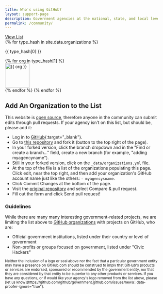 ```yaml
---
title: Who's using GitHub?
layout: support-page
description: Government agencies at the national, state, and local level use GitHub to share and collaborate. If you don't see your organization on this list, follow the instructions below to add it!
permalink: /community/
---
```

<div class="container">
  <div class="row">
    <div class="span8" id="org-avatars">
    <div><a href="#" id="view-list">View List</a></div>
    {% for type_hash in site.data.organizations %}
    <div class="type-block" id="{{ type_hash[0] | downcase | replace: ' ','_' }}"><p>{{ type_hash[0] }}</p></div>
      {% for org in type_hash[1] %}
        <div class="organization">
          <a href="https://github.com/{{ org }}" title="{{ org }}">
            <img class="avatar" src="https://github.com/{{ org }}.png" width="80" height="80" alt="{{ org }}">
          </a>
        </div>
      {% endfor %}
    {% endfor %}
    </div>
    <div class="span8" id="org-list" style="display: none;">
    <div><a href="#" id="view-avatar">View Avatars</a></div>
    {% for type_hash in site.data.organizations %}
      <div id="{{ type_hash[0] | downcase | replace:" ","_" }}">
        <h2>
          {{ type_hash[0] }}
       </h2>
      </div>
      <ul>
      {% for org in type_hash[1] %}
        <li>
          <a href="http://github.com/{{ org }}" title="{{ org }}">
            <img class="avatar img-polaroid" src="https://github.com/{{ org }}.png" alt= "{{ org }}" target="_blank"/>
          </a>
          <h4>
            <a href="http://github.com/{{ org }}" title="{{ org }}">github/{{ org }}</a>
          </h4>
        </li>
      {% endfor %}
     </ul>
    {% endfor %}
    </div>

  </div>

  <div class="row section">
    <div class="span6" markdown="1">

## Add An Organization to the List

This website is [open source](https://github.com/github/government.github.com), therefore anyone in the community can submit edits through pull requests. If your agency isn't on this list, but should be, please add it:

* Log in to [GitHub](https://github.com){:target="_blank"}.
* Go to [this repository](https://github.com/github/government.github.com) and fork it (button to the top right of the page).
* In your forked version, click the branch dropdown and in the "Find or create a branch..." field, create a new branch (for example, "adding myagencyname").
* Still in your forked version, click on the `_data/organizations.yml` file.
* At the top of the file is a list of the organizations populating this page. Click edit, near the top right, and then add your organization's GitHub account name just like the others: `- myagencysname`.
* Click Commit Changes at the bottom of the page.
* Visit the [original repository](https://github.com/github/government.github.com) and select Compare & pull request.
* Fill out the form and click Send pull request!

### Guidelines

While there are many many interesting government-related projects, we are limiting the list above to [GitHub organizations](https://help.github.com/articles/user-organization-and-project-pages) with projects on GitHub, who are:

* Official government institutions, listed under their country or level of government
* Non-profits or groups focused on government, listed under "Civic Hackers"

</div>
</div>

  <div class="row section">
    <div class="span6 fine-print">
      <small markdown="1">
Neither the inclusion of a logo or seal above nor the fact that a particular government entity may have a presence on GitHub.com should be construed to imply that GitHub's products or services are endorsed, sponsored or recommended by the government entity, nor that they are considered by that entity to be superior to any other products or services. If you have any questions, or if would like your agency's logo removed from the list above, please [let us know](https://github.com/github/government.github.com/issues/new){: data-proofer-ignore="true"}.
      </small>
    </div>
  </div>
</div>

<script type="text/javascript">
  var viewListLnk = document.getElementById("view-list");
  var viewAvatarLnk = document.getElementById("view-avatar");
  var orgList = document.getElementById("org-list");
  var orgAvatar = document.getElementById("org-avatars");

  viewListLnk.onclick = function() {
    orgAvatar.style.display = 'none';
    orgList.style.display = 'block';
  }

  viewAvatarLnk.onclick = function() {
    orgAvatar.style.display = 'block';
    orgList.style.display = 'none';
  }
</script>
